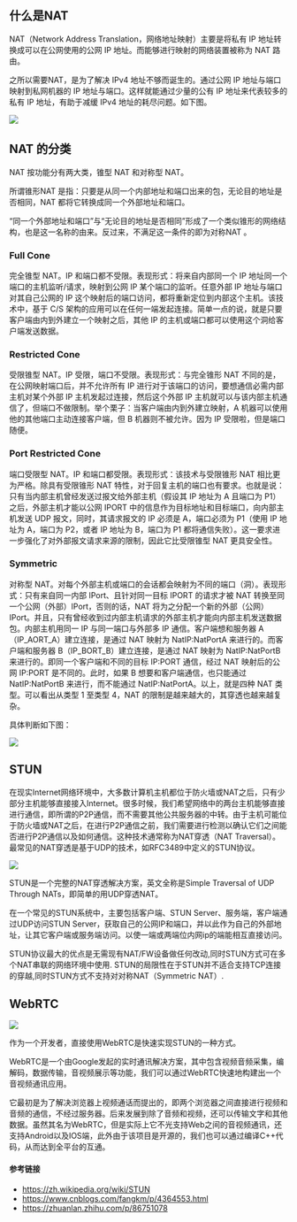 ## 什么是NAT

NAT（Network Address Translation，网络地址映射）主要是将私有 IP 地址转换成可以在公网使用的公网 IP 地址。而能够进行映射的网络装置被称为 NAT 路由。

之所以需要NAT，是为了解决 IPv4 地址不够而诞生的。通过公网 IP 地址与端口映射到私网机器的 IP 地址与端口。这样就能通过少量的公有 IP 地址来代表较多的私有 IP 地址，有助于减缓 IPv4 地址的耗尽问题。如下图。

![](http://tva1.sinaimg.cn/large/002Yana6gy1guky2f0uy8j60fo07o77102.jpg)

## NAT 的分类
NAT 按功能分有两大类，锥型 NAT 和对称型 NAT。

所谓锥形NAT 是指：只要是从同一个内部地址和端口出来的包，无论目的地址是否相同，NAT 都将它转换成同一个外部地址和端口。

“同一个外部地址和端口”与“无论目的地址是否相同”形成了一个类似锥形的网络结构，也是这一名称的由来。反过来，不满足这一条件的即为对称NAT 。

### Full Cone

完全锥型 NAT。IP 和端口都不受限。表现形式：将来自内部同一个 IP 地址同一个端口的主机监听/请求，映射到公网 IP 某个端口的监听。任意外部 IP 地址与端口对其自己公网的 IP 这个映射后的端口访问，都将重新定位到内部这个主机。该技术中，基于 C/S 架构的应用可以在任何一端发起连接。简单一点的说，就是只要客户端由内到外建立一个映射之后，其他 IP 的主机或端口都可以使用这个洞给客户端发送数据。

### Restricted Cone

受限锥型 NAT。IP 受限，端口不受限。表现形式：与完全锥形 NAT 不同的是，在公网映射端口后，并不允许所有 IP 进行对于该端口的访问，要想通信必需内部主机对某个外部 IP 主机发起过连接，然后这个外部 IP 主机就可以与该内部主机通信了，但端口不做限制。举个栗子：当客户端由内到外建立映射，A 机器可以使用他的其他端口主动连接客户端，但 B 机器则不被允许。因为 IP 受限啦，但是端口随便。

### Port Restricted Cone

端口受限型 NAT。IP 和端口都受限。表现形式：该技术与受限锥形 NAT 相比更为严格。除具有受限锥形 NAT 特性，对于回复主机的端口也有要求。也就是说：只有当内部主机曾经发送过报文给外部主机（假设其 IP 地址为 A 且端口为 P1）之后，外部主机才能以公网 IPORT 中的信息作为目标地址和目标端口，向内部主机发送 UDP 报文，同时，其请求报文的 IP 必须是 A，端口必须为 P1（使用 IP 地址为 A，端口为 P2，或者 IP 地址为 B，端口为 P1 都将通信失败）。这一要求进一步强化了对外部报文请求来源的限制，因此它比受限锥型 NAT 更具安全性。

### Symmetric

对称型 NAT。对每个外部主机或端口的会话都会映射为不同的端口（洞）。表现形式：只有来自同一内部 IPort、且针对同一目标 IPORT 的请求才被 NAT 转换至同一个公网（外部）IPort，否则的话，NAT 将为之分配一个新的外部（公网）IPort。并且，只有曾经收到过内部主机请求的外部主机才能向内部主机发送数据包。内部主机用同一 IP 与同一端口与外部多 IP 通信。客户端想和服务器 A（IP_AORT_A）建立连接，是通过 NAT 映射为 NatIP:NatPortA 来进行的。而客户端和服务器 B（IP_BORT_B）建立连接，是通过 NAT 映射为 NatIP:NatPortB 来进行的。即同一个客户端和不同的目标 IP:PORT 通信，经过 NAT 映射后的公网 IP:PORT 是不同的。此时，如果 B 想要和客户端通信，也只能通过 NatIP:NatPortB 来进行，而不能通过 NatIP:NatPortA。以上，就是四种 NAT 类型。可以看出从类型 1 至类型 4，NAT 的限制是越来越大的，其穿透也越来越复杂。

具体判断如下图：

![](http://tva1.sinaimg.cn/large/002Yana6gy1gukxv54gbuj60pl0rk0yl02.jpg)

## STUN

在现实Internet网络环境中，大多数计算机主机都位于防火墙或NAT之后，只有少部分主机能够直接接入Internet。很多时候，我们希望网络中的两台主机能够直接进行通信，即所谓的P2P通信，而不需要其他公共服务器的中转。由于主机可能位于防火墙或NAT之后，在进行P2P通信之前，我们需要进行检测以确认它们之间能否进行P2P通信以及如何通信。这种技术通常称为NAT穿透（NAT Traversal）。最常见的NAT穿透是基于UDP的技术，如RFC3489中定义的STUN协议。

![](http://tva1.sinaimg.cn/large/002Yana6gy1guky3qq6woj60km0bz75b02.jpg)

STUN是一个完整的NAT穿透解决方案，英文全称是Simple Traversal of UDP Through NATs，即简单的用UDP穿透NAT。

在一个常见的STUN系统中，主要包括客户端、STUN Server、服务端，客户端通过UDP访问STUN Server，获取自己的公网IP和端口，并以此作为自己的外部地址，让其它客户端或服务端访问。以使一端或两端位内网ip的端能相互直接访问。

STUN协议最大的优点是无需现有NAT/FW设备做任何改动,同时STUN方式可在多个NAT串联的网络环境中使用. STUN的局限性在于STUN并不适合支持TCP连接的穿越,同时STUN方式不支持对对称NAT（Symmetric NAT）.


## WebRTC

![](http://tva1.sinaimg.cn/large/002Yana6gy1gukxv51w3zj60kk0den2f02.jpg)

作为一个开发者，直接使用WebRTC是快速实现STUN的一种方式。 

WebRTC是一个由Google发起的实时通讯解决方案，其中包含视频音频采集，编解码，数据传输，音视频展示等功能，我们可以通过WebRTC快速地构建出一个音视频通讯应用。

它最初是为了解决浏览器上视频通话而提出的，即两个浏览器之间直接进行视频和音频的通信，不经过服务器。后来发展到除了音频和视频，还可以传输文字和其他数据。虽然其名为WebRTC，但是实际上它不光支持Web之间的音视频通讯，还支持Android以及IOS端，此外由于该项目是开源的，我们也可以通过编译C++代码，从而达到全平台的互通。


#### 参考链接

* https://zh.wikipedia.org/wiki/STUN
* https://www.cnblogs.com/fangkm/p/4364553.html
* https://zhuanlan.zhihu.com/p/86751078
